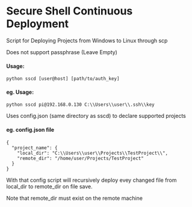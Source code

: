 Secure Shell Continuous Deployment
==================================

Script for Deploying Projects from Windows to Linux through scp

Does not support passphrase (Leave Empty)


#### Usage: 
```
python sscd [user@host] [path/to/auth_key] 
```

#### eg. Usage: 
```
python sscd pi@192.168.0.130 C:\\Users\\user\\.ssh\\key
```

Uses config.json (same directory as sscd) to declare supported projects
#### eg. config.json file
```
{
  "project_name": {
    "local_dir": "C:\\Users\\user\\Projects\\TestProject\\",
    "remote_dir": "/home/user/Projects/TestProject"
  }
}
```

With that config script will recursively deploy evey changed file from local_dir to remote_dir on file save.

Note that remote_dir must exist on the remote machine 
